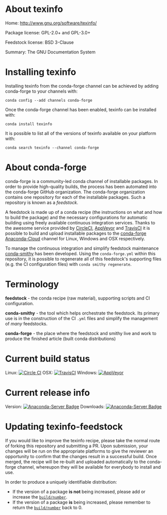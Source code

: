 About texinfo
=============

Home: http://www.gnu.org/software/texinfo/

Package license: GPL-2.0+ and GPL-3.0+

Feedstock license: BSD 3-Clause

Summary: The GNU Documentation System



Installing texinfo
==================

Installing texinfo from the conda-forge channel can be achieved by adding conda-forge to your channels with:

```
conda config --add channels conda-forge
```

Once the conda-forge channel has been enabled, texinfo can be installed with:

```
conda install texinfo
```

It is possible to list all of the versions of texinfo available on your platform with:

```
conda search texinfo --channel conda-forge
```


About conda-forge
=================

conda-forge is a community-led conda channel of installable packages.
In order to provide high-quality builds, the process has been automated into the
conda-forge GitHub organization. The conda-forge organization contains one repository 
for each of the installable packages. Such a repository is known as a *feedstock*.

A feedstock is made up of a conda recipe (the instructions on what and how to build
the package) and the necessary configurations for automatic building using freely
available continuous integration services. Thanks to the awesome service provided by
[CircleCI](https://circleci.com/), [AppVeyor](http://www.appveyor.com/)
and [TravisCI](https://travis-ci.org/) it is possible to build and upload installable
packages to the [conda-forge](https://anaconda.org/conda-forge)
[Anaconda-Cloud](http://docs.anaconda.org/) channel for Linux, Windows and OSX respectively.

To manage the continuous integration and simplify feedstock maintenance
[conda-smithy](http://github.com/conda-forge/conda-smithy) has been developed.
Using the ``conda-forge.yml`` within this repository, it is possible to regenerate all of
this feedstock's supporting files (e.g. the CI configuration files) with ``conda smithy regenerate``.


Terminology
===========

**feedstock** - the conda recipe (raw material), supporting scripts and CI configuration.

**conda-smithy** - the tool which helps orchestrate the feedstock.
                   Its primary use is in the construction of the CI ``.yml`` files
                   and simplify the management of *many* feedstocks.

**conda-forge** - the place where the feedstock and smithy live and work to
                  produce the finished article (built conda distributions)

Current build status
====================

Linux: [![Circle CI](https://circleci.com/gh/conda-forge/texinfo-feedstock.svg?style=svg)](https://circleci.com/gh/conda-forge/texinfo-feedstock)
OSX: [![TravisCI](https://travis-ci.org/conda-forge/texinfo-feedstock.svg?branch=master)](https://travis-ci.org/conda-forge/texinfo-feedstock) 
Windows: [![AppVeyor](https://ci.appveyor.com/api/projects/status/github/conda-forge/texinfo-feedstock?svg=True)](https://ci.appveyor.com/project/conda-forge/texinfo-feedstock/branch/master)

Current release info
====================
Version: [![Anaconda-Server Badge](https://anaconda.org/conda-forge/texinfo/badges/version.svg)](https://anaconda.org/conda-forge/texinfo)
Downloads: [![Anaconda-Server Badge](https://anaconda.org/conda-forge/texinfo/badges/downloads.svg)](https://anaconda.org/conda-forge/texinfo)


Updating texinfo-feedstock
==========================

If you would like to improve the texinfo recipe, please take the normal
route of forking this repository and submitting a PR. Upon submission, your changes will
be run on the appropriate platforms to give the reviewer an opportunity to confirm that the
changes result in a successful build. Once merged, the recipe will be re-built and uploaded
automatically to the conda-forge channel, whereupon they will be available for everybody to
install and use.

In order to produce a uniquely identifiable distribution:
 * If the version of a package **is not** being increased, please add or increase
   the [``build/number``](http://conda.pydata.org/docs/building/meta-yaml.html#build-number-and-string). 
 * If the version of a package **is** being increased, please remember to return
   the [``build/number``](http://conda.pydata.org/docs/building/meta-yaml.html#build-number-and-string)
   back to 0.
